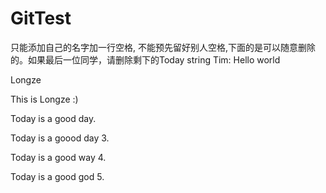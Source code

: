 # GitTest
只能添加自己的名字加一行空格, 不能预先留好别人空格,下面的是可以随意删除的。如果最后一位同学，请删除剩下的Today string
Tim: Hello world

Longze 

This is Longze :)

Today is a good day.

Today is a goood day 3.

Today is a good way 4.

Today is a good god 5.
